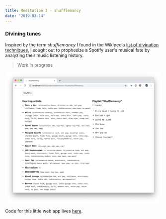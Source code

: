 ```yaml
---
title: Meditation 3 - shufflemancy
date: "2019-03-14"
---
```


### Divining tunes

Inspired by the term _shufflemancy_ I found in the Wikipedia [list of divination techniques](https://en.wikipedia.org/wiki/Methods_of_divination), I sought out to prophesize a Spotify user's musical fate by analyzing their music listening history.

> Work in progress

![progress-1](meditation-3-progress-1.png)

Code for this little web app lives [here](https://github.com/adidahiya/website/blob/develop/src/pages/projects/electronic-rituals/shufflemancy.tsx).
